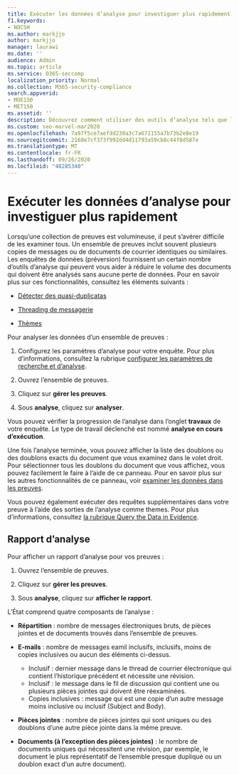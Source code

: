 ```yaml
---
title: Exécuter les données d’analyse pour investiguer plus rapidement
f1.keywords:
- NOCSH
ms.author: markjjo
author: markjjo
manager: laurawi
ms.date: ''
audience: Admin
ms.topic: article
ms.service: O365-seccomp
localization_priority: Normal
ms.collection: M365-security-compliance
search.appverid:
- MOE150
- MET150
ms.assetid: ''
description: Découvrez comment utiliser des outils d’analyse tels que la détection des doublons, le Threading de messagerie électronique et les thèmes pour accélérer vos analyses.
ms.custom: seo-marvel-mar2020
ms.openlocfilehash: 7a97f5ce7aefdd230a3c7a671155a7b73b2e8e19
ms.sourcegitcommit: 2160e7cf373f992dd4d11793a59cb8c44f8d587e
ms.translationtype: MT
ms.contentlocale: fr-FR
ms.lasthandoff: 09/26/2020
ms.locfileid: "48285340"
---
```

# <a name="run-analytics-to-investigate-faster"></a>Exécuter les données d’analyse pour investiguer plus rapidement

Lorsqu’une collection de preuves est volumineuse, il peut s’avérer difficile de les examiner tous. Un ensemble de preuves inclut souvent plusieurs copies de messages ou de documents de courrier identiques ou similaires. Les enquêtes de données (préversion) fournissent un certain nombre d’outils d’analyse qui peuvent vous aider à réduire le volume des documents qui doivent être analysés sans aucune perte de données. Pour en savoir plus sur ces fonctionnalités, consultez les éléments suivants :

- [Détecter des quasi-duplicatas](near-duplicates.md)

- [Threading de messagerie](email-threading.md)

- [Thèmes](themes.md)

Pour analyser les données d’un ensemble de preuves :

1. Configurez les paramètres d’analyse pour votre enquête. Pour plus d’informations, consultez la rubrique [configurer les paramètres de recherche et d’analyse](configure-search-analytics-settings.md).

2. Ouvrez l’ensemble de preuves.

3. Cliquez sur **gérer les preuves**.

4. Sous **analyse**, cliquez sur **analyser**.

Vous pouvez vérifier la progression de l’analyse dans l’onglet **travaux** de votre enquête. Le type de travail déclenché est nommé **analyse en cours d’exécution**.

 Une fois l’analyse terminée, vous pouvez afficher la liste des doublons ou des doublons exacts du document que vous examinez dans le volet droit. Pour sélectionner tous les doublons du document que vous affichez, vous pouvez facilement le faire à l’aide de ce panneau. Pour en savoir plus sur les autres fonctionnalités de ce panneau, voir [examiner les données dans les preuves](review-data-in-evidence.md). 

Vous pouvez également exécuter des requêtes supplémentaires dans votre preuve à l’aide des sorties de l’analyse comme themes. Pour plus d’informations, consultez [la rubrique Query the Data in Evidence](evidence-query.md).

## <a name="analytics-report"></a>Rapport d’analyse

Pour afficher un rapport d’analyse pour vos preuves :

1. Ouvrez l’ensemble de preuves.

2. Cliquez sur **gérer les preuves**.

3. Sous **analyse**, cliquez sur **afficher le rapport**.

L’État comprend quatre composants de l’analyse :

- **Répartition** : nombre de messages électroniques bruts, de pièces jointes et de documents trouvés dans l’ensemble de preuves.

- **E-mails** : nombre de messages eamil inclusifs, inclusifs, moins de copies inclusives ou aucun des éléments ci-dessus.
   - Inclusif : dernier message dans le thread de courrier électronique qui contient l’historique précédent et nécessite une révision.
   - Inclusif : le message dans le fil de discussion qui contient une ou plusieurs pièces jointes qui doivent être réexaminées.
   - Copies inclusives : message qui est une copie d’un autre message moins inclusive ou inclusif (Subject and Body).

- **Pièces jointes** : nombre de pièces jointes qui sont uniques ou des doublons d’une autre pièce jointe dans la même preuve.

- **Documents (à l’exception des pièces jointes)** : le nombre de documents uniques qui nécessitent une révision, par exemple, le document le plus représentatif de l’ensemble presque dupliqué ou un doublon exact d’un autre document).
